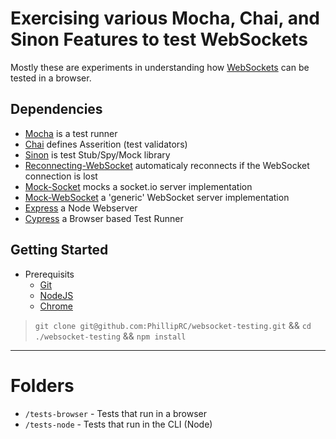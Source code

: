 # Exercising various Mocha, Chai, and Sinon Features to test WebSockets
Mostly these are experiments in understanding how [WebSockets](https://developer.mozilla.org/en-US/docs/Web/API/WebSockets_API) can be tested in a browser.
## Dependencies
- [Mocha](https://mochajs.org/) is a test runner
- [Chai](https://www.chaijs.com/) defines Asserition (test validators)
- [Sinon](https://sinonjs.org/) is test Stub/Spy/Mock library
- [Reconnecting-WebSocket](https://github.com/pladaria/reconnecting-websocket#readme) automaticaly reconnects if the WebSocket connection is lost
- [Mock-Socket](https://github.com/thoov/mock-socket) mocks a socket.io server implementation
- [Mock-WebSocket](https://github.com/PhillipRC/mock-websocket) a 'generic' WebSocket server implementation
- [Express](https://github.com/expressjs/express) a Node Webserver
- [Cypress](https://github.com/cypress-io/cypress) a Browser based Test Runner


## Getting Started
- Prerequisits
  - [Git](https://gitforwindows.org/)
  - [NodeJS](https://nodejs.org/)
  - [Chrome](https://www.google.com/chrome)

> `git clone git@github.com:PhillipRC/websocket-testing.git` && `cd ./websocket-testing` && `npm install`

---

# Folders

- `/tests-browser` - Tests that run in a browser
- `/tests-node` - Tests that run in the CLI (Node)
- `/websocket-browser-client` - A browser based WebSocket Client app
- `/websocket-node-server` - A Node based WebSocket Server app

---

# Running the Examples

Some of the tests require the WebSocket Server application to be running to be 100% successful

## /websocket-node-server/[server.js](./websocket-node-server/server.js)
Local Server and Web Server in Node, allows for:
- Serving a WebSocket @ localhost:8080
- Serving project files @ localhost:3000/`filePath`
> `node ./websocket-node-server/server.js`

![GitHub Logo](./websocket-node-server/server.png)

----

## tests-node/[mocha-chai.spec.js](./tests-node/mocha-chai.spec.js)
- Mocha, Chai in CLI
> `npx mocha ./tests-node/mocha-chai.spec.js`

![GitHub Logo](./tests-node/mocha-chai.spec.png)

----

## tests-browser/[mocha-chai.html](./tests-browser/mocha-chai.html)
- Mocha, Chai in Browser
> `start chrome http://localhost:3000/tests-browser/mocha-chai.html`

![GitHub Logo](./tests-browser/mocha-chai.png)

---

## tests-browser/[mocha-chai-sinon.html](./tests-browser/mocha-chai-sinon.html)
- Mocha, Chai, Sinon in Browser
> `start chrome http://localhost:3000/tests-browser/mocha-chai-sinon.html`

![GitHub Logo](./tests-browser/mocha-chai-sinon.png)

----

## tests-browser/[mocha-chai-sinon-mocksocket-reconnectingwebsocket.html](./tests-browser/mocha-chai-sinon-mocksocket-reconnectingwebsocket.html)
- Tests running in a Browser
- Mocha, Chai, Sinon
- Mock-Socket mocks a socket.io server implementation
- Reconnecting-Websocket
> `start chrome http://localhost:3000/tests-browser/mocha-chai-sinon-mocksocket-reconnectingwebsocket.html`

![GitHub Logo](./tests-browser/mocha-chai-sinon-mocksocket-reconnectingwebsocket.png)

----

## websocket-browser-client
WebSocket Client Application
Has an option to send an `echo` message and a display for data returned by the `WebSocket.onmessage` event
> `start chrome http://localhost:3000/websocket-browser-client/index.html`

![GitHub Logo](./websocket-browser-client/index.png)

----

## tests-browser/[app.html](./tests-browser/app.html)
Runs two sets of tests one against a real WebSocket server then the same tests against a Mock WebSocket server
- Tests running in a Browser
- Mocha, Chai, Sinon
- Mock-WebSocket a 'generic' WebSocket server implementation
> `start chrome http://localhost:3000/tests-browser/app.html`

![GitHub Logo](./tests-browser/app.png)

----

## cypress/[app.spec.js](./cypress/app.spec.js)
Runs tests against the application in browser within the Cypress framework
> `npx cypress run --spec **/app.spec.js`

![GitHub Logo](./cypress/integration/app.spec.png)